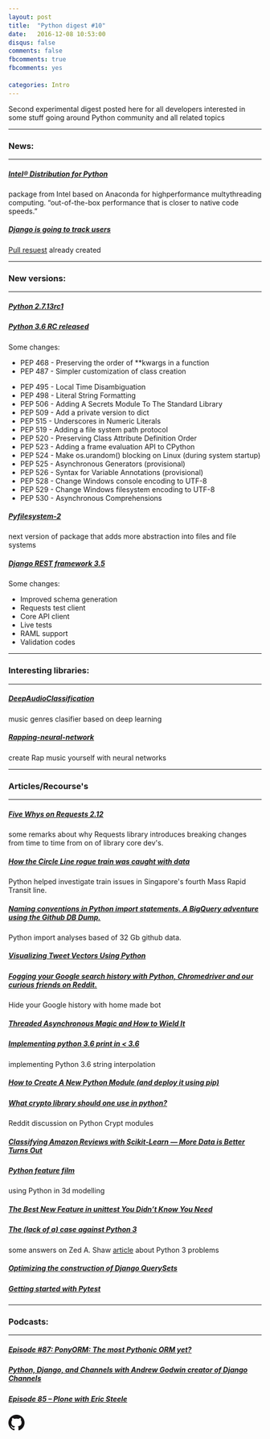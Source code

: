 ```yaml
---
layout: post
title:  "Python digest #10"
date:   2016-12-08 10:53:00
disqus: false
comments: false
fbcomments: true
fbcomments: yes

categories: Intro
---
```


Second experimental digest posted here for all developers interested in some stuff going around
Python community and all related topics

* * *

### News:

* * *

##### [Intel® Distribution for Python](https://software.intel.com/en-us/intel-distribution-for-python?utm_medium=podcast_episode&utm_source=talkpythontome)
package from Intel based on Anaconda for highperformance multythreading computing. “out-of-the-box performance that is closer to native code speeds.” 

##### [Django is going to track users](https://lwn.net/SubscriberLink/707443/5710ef3733710462/)
[Pull resuest](https://github.com/django/deps/pull/31) already created

* * *

### New versions:

* * *


##### [Python 2.7.13rc1](https://www.python.org/downloads/release/python-2713rc1/)

##### [Python 3.6 RC released](http://blog.python.org/2016/12/python-360-release-candidate-is-now.html)
Some changes:

+ PEP 468 - Preserving the order of **kwargs in a function
+ PEP 487 - Simpler customization of class creation
* PEP 495 - Local Time Disambiguation
* PEP 498 - Literal String Formatting
* PEP 506 - Adding A Secrets Module To The Standard Library
* PEP 509 - Add a private version to dict
* PEP 515 - Underscores in Numeric Literals
* PEP 519 - Adding a file system path protocol
* PEP 520 - Preserving Class Attribute Definition Order
* PEP 523 - Adding a frame evaluation API to CPython
* PEP 524 - Make os.urandom() blocking on Linux (during system startup)
* PEP 525 - Asynchronous Generators (provisional)
* PEP 526 - Syntax for Variable Annotations (provisional)
* PEP 528 - Change Windows console encoding to UTF-8
* PEP 529 - Change Windows filesystem encoding to UTF-8
* PEP 530 - Asynchronous Comprehensions

##### [Pyfilesystem-2](https://www.willmcgugan.com/blog/tech/post/announcing-pyfilesystem-2/)
next version of package that adds more abstraction into files and file systems

##### [Django REST framework 3.5 ](http://www.django-rest-framework.org/topics/3.5-announcement/)
Some changes:

 * Improved schema generation
 * Requests test client
 * Core API client
 * Live tests
 * RAML support
 * Validation codes


* * *

### Interesting libraries:

* * *

##### [DeepAudioClassification](https://github.com/despoisj/DeepAudioClassification)
music genres clasifier based on deep learning

##### [Rapping-neural-network](https://github.com/robbiebarrat/rapping-neural-network)
create Rap music yourself with neural networks

* * *

### Articles/Recourse's

* * *

##### [Five Whys on Requests 2.12](https://lukasa.co.uk/2016/11/Five_Whys_Requests_212/)
some remarks about why Requests library introduces breaking changes from time to time from on of library core dev's.

##### [How the Circle Line rogue train was caught with data](https://blog.data.gov.sg/how-we-caught-the-circle-line-rogue-train-with-data-79405c86ab6a#.eq93e16zy)
Python helped investigate train issues in Singapore's fourth Mass Rapid Transit line.

##### [Naming conventions in Python import statements. A BigQuery adventure using the Github DB Dump.](https://medium.com/@baditaflorin/naming-conventions-in-python-import-statements-a-bigquery-adventure-using-the-github-db-dump-d900159ab680#.xfjnslogg)
Python import analyses based of 32 Gb github data. 

##### [Visualizing Tweet Vectors Using Python](http://www.johnwittenauer.net/visualizing-tweet-vectors-using-python/)

##### [Fogging your Google search history with Python, Chromedriver and our curious friends on Reddit.](http://howlroundmusic.org/wp/)
Hide your Google history with home made bot

##### [Threaded Asynchronous Magic and How to Wield It](https://hackernoon.com/threaded-asynchronous-magic-and-how-to-wield-it-bba9ed602c32#.fehia877t)

##### [Implementing python 3.6 print in < 3.6 ](https://oded.ninja/2016/12/05/723/)
implementing Python 3.6 string interpolation 

##### [How to Create A New Python Module (and deploy it using pip)](http://www.discoversdk.com/blog/how-to-create-a-new-python-module)

##### [What crypto library should one use in python?](https://www.reddit.com/r/Python/comments/5gn3q8/what_crypto_library_should_one_use_in_python/)
Reddit discussion on Python Crypt modules

##### [Classifying Amazon Reviews with Scikit-Learn — More Data is Better Turns Out](https://bigishdata.com/2016/12/05/classifying-amazon-reviews-with-scikit-learn-more-data-is-better-turns-out/)

##### [Python feature film](http://dgovil.com/blog/2016/11/30/python-for-feature-film/)
using Python in 3d modelling

##### [The Best New Feature in unittest You Didn’t Know You Need](https://hackernoon.com/the-best-new-feature-in-unittest-you-didnt-know-you-need-e0d26c213dce#.g26pwmxvo)

##### [The (lack of a) case against Python 3](http://blog.lerner.co.il/case-python-3/)
some answers on Zed A. Shaw [article](https://learnpythonthehardway.org/book/nopython3.html) about Python 3 problems

##### [Optimizing the construction of Django QuerySets](https://adamj.eu/tech/2016/11/30/optimizing-construction-of-django-querysets/)

##### [Getting started with Pytest ](https://jacobian.org/writing/getting-started-with-pytest/)

* * *

### Podcasts:

* * *

##### [Episode #87: PonyORM: The most Pythonic ORM yet?](https://talkpython.fm/episodes/show/87/ponyorm-the-most-pythonic-orm-yet)

##### [Python, Django, and Channels with Andrew Godwin creator of Django Channels](https://changelog.com/podcast/229)

##### [Episode 85 – Plone with Eric Steele](https://www.podcastinit.com/episode-85-plone-with-eric-steele/)


[![codi image](/assets/images/GitHub-Mark-32px.png)](https://github.com/wolendranh)

[jekyll-gh]: https://github.com/wolendranh/jekyll
[jekyll]:    http://jekyllrb.com
